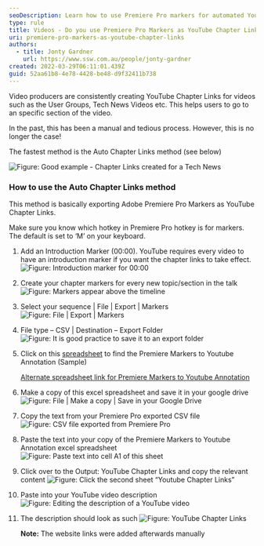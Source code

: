 ```yaml
---
seoDescription: Learn how to use Premiere Pro markers for automated YouTube chapter links, saving time on video organization
type: rule
title: Videos - Do you use Premiere Pro Markers as YouTube Chapter Links?
uri: premiere-pro-markers-as-youtube-chapter-links
authors:
  - title: Jonty Gardner
    url: https://www.ssw.com.au/people/jonty-gardner
created: 2022-03-29T06:11:01.439Z
guid: 52aa61b8-4e78-4428-be48-d9f32411b738
---
```

Video producers are consistently creating YouTube Chapter Links for videos such as the User Groups, Tech News Videos etc. This helps users to go to an specific section of the video.

In the past, this has been a manual and tedious process. However, this is no longer the case!  

The fastest method is the Auto Chapter Links method (see below)

<!--endintro-->

![Figure: Good example - Chapter Links created for a Tech News](chapter-links.png)

### How to use the Auto Chapter Links method

This method is basically exporting Adobe Premiere Pro Markers as YouTube Chapter Links.

Make sure you know which hotkey in Premiere Pro hotkey is for markers. The default is set to ‘M’ on your keyboard.

1. Add an Introduction Marker (00:00). YouTube requires every video to have an introduction marker if you want the chapter links to take effect.
   ![Figure: Introduction marker for 00:00](introduction-marker.png)
2. Create your chapter markers for every new topic/section in the talk
   ![Figure: Markers appear above the timeline](markers.png)
3. Select your sequence | File | Export | Markers
   ![Figure: File | Export | Markers](export-markers.png)
4. File type – CSV | Destination – Export Folder
   ![Figure: It is good practice to save it to an export folder](export-folder.png)
5. Click on this [spreadsheet](https://docs.google.com/spreadsheets/d/1JumI4F9eIvolz31MB7wsIaqlwVdaa2ipNNcSO6Cv_OM/edit#gid=1066692544) to find the Premiere Markers to Youtube Annotation (Sample)

   [Alternate spreadsheet link for Premiere Markers to Youtube Annotation](https://docs.google.com/spreadsheets/d/1T58oqSCajCMkbpPuIi6lU4nVPFwYooQY9RiKOeDKu5c/edit?usp=sharing)
6. Make a copy of this excel spreadsheet and save it in your google drive
   ![Figure: File | Make a copy | Save in your Google Drive](save-spreadsheet.png)
7. Copy the text from your Premiere Pro exported CSV file
   ![Figure: CSV file exported from Premiere Pro](premiere-pro-csv.png)
8. Paste the text into your copy of the Premiere Markers to Youtube Annotation excel spreadsheet
   ![Figure: Paste text into cell A1 of this sheet](spreadsheet-paste.png)
9. Click over to the Output: YouTube Chapter Links and copy the relevant content
   ![Figure: Click the second sheet “Youtube Chapter Links”](output-tab.png)
10. Paste into your YouTube video description
    ![Figure: Editing the description of a YouTube video](youtube-description.png)
11. The description should look as such
    ![Figure: YouTube Chapter Links](youtube-chapters.png)

    **Note:** The website links were added afterwards manually
